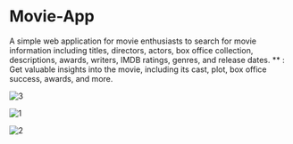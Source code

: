 # Movie-App
A simple web application for movie enthusiasts to search for movie information including titles, directors, actors, box office collection, descriptions, awards, writers, IMDB ratings, genres, and release dates.  ** : Get valuable insights into the movie, including its cast, plot, box office success, awards, and more.

![3](https://github.com/Swarnangka01/Movie-App/assets/127179707/3d9c981c-049d-46e5-881a-53c579514f07)

![1](https://github.com/Swarnangka01/Movie-App/assets/127179707/ef0dba4e-6425-41d1-ac8b-9030e4090863)

![2](https://github.com/Swarnangka01/Movie-App/assets/127179707/f7033e14-5f42-439a-a5f2-bc4436705cad)


